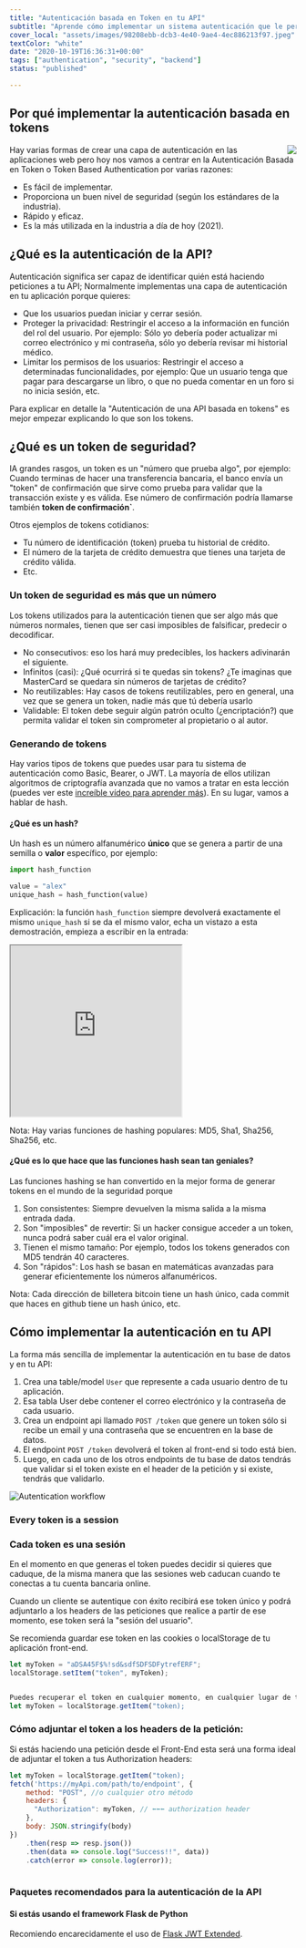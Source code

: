 ```yaml
---
title: "Autenticación basada en Token en tu API"
subtitle: "Aprende cómo implementar un sistema autenticación que le permita a los usuarios iniciar y cerrar sesión de tu sitio web y de tu API"
cover_local: "assets/images/98208ebb-dcb3-4e40-9ae4-4ec886213f97.jpeg"
textColor: "white"
date: "2020-10-19T16:36:31+00:00"
tags: ["authentication", "security", "backend"]
status: "published"

---
```


## Por qué implementar la autenticación basada en tokens

<img src="assets/images/authentication.png" align="right" />

Hay varias formas de crear una capa de autenticación en las aplicaciones web pero hoy nos vamos a centrar en la Autenticación Basada en Token o Token Based Authentication por varias razones:

- Es fácil de implementar.
- Proporciona un buen nivel de seguridad (según los estándares de la industria).
- Rápido y eficaz.
- Es la más utilizada en la industria a día de hoy (2021).

## ¿Qué es la autenticación de la API?

Autenticación significa ser capaz de identificar quién está haciendo peticiones a tu API; Normalmente implementas una capa de autenticación en tu aplicación porque quieres:

- Que los usuarios puedan iniciar y cerrar sesión.
- Proteger la privacidad: Restringir el acceso a la información en función del rol del usuario. Por ejemplo: Sólo yo debería poder actualizar mi correo electrónico y mi contraseña, sólo yo debería revisar mi historial médico.
- Limitar los permisos de los usuarios: Restringir el acceso a determinadas funcionalidades, por ejemplo: Que un usuario tenga que pagar para descargarse un libro, o que no pueda comentar en un foro si no inicia sesión, etc.


Para explicar en detalle la "Autenticación de una API basada en tokens" es mejor empezar explicando lo que son los tokens.

## ¿Qué es un token de seguridad?

IA grandes rasgos, un token es un "número que prueba algo", por ejemplo: Cuando terminas de hacer una transferencia bancaria, el banco envía un "token" de confirmación que sirve como prueba para validar que la transacción existe y es válida. Ese número de confirmación podría llamarse también **token de confirmación`**.

Otros ejemplos de tokens cotidianos:

- Tu número de identificación (token) prueba tu historial de crédito.
- El número de la tarjeta de crédito demuestra que tienes una tarjeta de crédito válida.
- Etc.

### Un token de seguridad es más que un número

Los tokens utilizados para la autenticación tienen que ser algo más que números normales, tienen que ser casi imposibles de falsificar, predecir o decodificar.

- No consecutivos: eso los hará muy predecibles, los hackers adivinarán el siguiente.
- Infinitos (casi): ¿Qué ocurrirá si te quedas sin tokens? ¿Te imaginas que MasterCard se quedara sin números de tarjetas de crédito?
- No reutilizables: Hay casos de tokens reutilizables, pero en general, una vez que se genera un token, nadie más que tú debería usarlo
- Validable: El token debe seguir algún patrón oculto (¿encriptación?) que permita validar el token sin comprometer al propietario o al autor.

### Generando de tokens

Hay varios tipos de tokens que puedes usar para tu sistema de autenticación como Basic, Bearer, o JWT. La mayoría de ellos utilizan algoritmos de criptografía avanzada que no vamos a tratar en esta lección (puedes ver este [increíble vídeo para aprender más](https://www.youtube.com/watch?v=4zahvcJ9glg)). En su lugar, vamos a hablar de hash.

#### ¿Qué es un hash?

Un hash es un número alfanumérico **único** que se genera a partir de una semilla o **valor** específico, por ejemplo:

```py
import hash_function

value = "alex"
unique_hash = hash_function(value)
```

Explicación: la función `hash_function` siempre devolverá exactamente el mismo `unique_hash` si se da el mismo valor, echa un vistazo a esta demostración, empieza a escribir en la entrada:

<iframe src="https://full-stack-assets.breatheco.de/live-demos/security/hashing/" height="300" title="Hashing functions example"></iframe>

Nota: Hay varias funciones de hashing populares: MD5, Sha1, Sha256, Sha256, etc. 

#### ¿Qué es lo que hace que las funciones hash sean tan geniales?



Las funciones hashing se han convertido en la mejor forma de generar tokens en el mundo de la seguridad porque

1. Son consistentes: Siempre devuelven la misma salida a la misma entrada dada.
2. Son "imposibles" de revertir: Si un hacker consigue acceder a un token, nunca podrá saber cuál era el valor original.
3. Tienen el mismo tamaño: Por ejemplo, todos los tokens generados con MD5 tendrán 40 caracteres.
4. Son "rápidos": Los hash se basan en matemáticas avanzadas para generar eficientemente los números alfanuméricos.

Nota: Cada dirección de billetera bitcoin tiene un hash único, cada commit que haces en github tiene un hash único, etc.

## Cómo implementar la autenticación en tu API

La forma más sencilla de implementar la autenticación en tu base de datos y en tu API:

1. Crea una table/model `User` que represente a cada usuario dentro de tu aplicación.
2. Esa tabla User debe contener el correo electrónico y la contraseña de cada usuario.
3. Crea un endpoint api llamado `POST /token` que genere un token sólo si recibe un email y una contraseña que se encuentren en la base de datos.
4. El endpoint `POST /token` devolverá el token al front-end si todo está bien.
5. Luego, en cada uno de los otros endpoints de tu base de datos tendrás que validar si el token existe en el header de la petición y si existe, tendrás que validarlo.

![Autentication workflow](assets/images/authentication-diagram.png)

### Every token is a session

### Cada token es una sesión

En el momento en que generas el token puedes decidir si quieres que caduque, de la misma manera que las sesiones web caducan cuando te conectas a tu cuenta bancaria online.

Cuando un cliente se autentique con éxito recibirá ese token único y podrá adjuntarlo a los headers de las peticiones que realice a partir de ese momento, ese token será la "sesión del usuario".

Se recomienda guardar ese token en las cookies o localStorage de tu aplicación front-end.

```js
let myToken = "aDSA45F$%!sd&sdfSDFSDFytrefERF";
localStorage.setItem("token", myToken);


Puedes recuperar el token en cualquier momento, en cualquier lugar de tu aplicación utilizando:
let myToken = localStorage.getItem("token);
```

### Cómo adjuntar el token a los headers de la petición:

Si estás haciendo una petición desde el Front-End esta será una forma ideal de adjuntar el token a tus Authorization headers:

```js
let myToken = localStorage.getItem("token);
fetch('https://myApi.com/path/to/endpoint', {
    method: "POST", //o cualquier otro método
    headers: {
      "Authorization": myToken, // ⬅⬅⬅ authorization header
    },
    body: JSON.stringify(body)
})
    .then(resp => resp.json())
    .then(data => console.log("Success!!", data))
    .catch(error => console.log(error));
    
```

### Paquetes recomendados para la autenticación de la API

#### Si estás usando el framework Flask de Python

Recomiendo encarecidamente el uso de [Flask JWT Extended](https://github.com/vimalloc/flask-jwt-extended).

